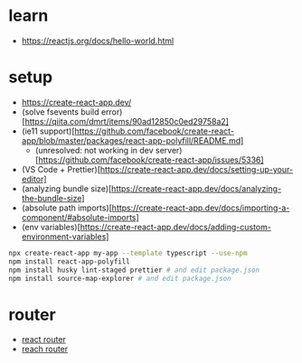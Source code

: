 # learn

- https://reactjs.org/docs/hello-world.html

# setup

- https://create-react-app.dev/
- (solve fsevents build error)[https://qiita.com/dmrt/items/90ad12850c0ed29758a2]
- (ie11 support)[https://github.com/facebook/create-react-app/blob/master/packages/react-app-polyfill/README.md]
  - (unresolved: not working in dev server)[https://github.com/facebook/create-react-app/issues/5336]
- (VS Code + Prettier)[https://create-react-app.dev/docs/setting-up-your-editor]
- (analyzing bundle size)[https://create-react-app.dev/docs/analyzing-the-bundle-size]
- (absolute path imports)[https://create-react-app.dev/docs/importing-a-component/#absolute-imports]
- (env variables)[https://create-react-app.dev/docs/adding-custom-environment-variables]

```sh
npx create-react-app my-app --template typescript --use-npm
npm install react-app-polyfill
npm install husky lint-staged prettier # and edit package.json
npm install source-map-explorer # and edit package.json
```

# router

- [react router](https://reacttraining.com/react-router/web/guides/quick-start)
- [reach router](https://reach.tech/router)
